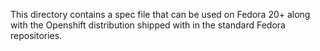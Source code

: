 This directory contains a spec file that can be used on Fedora 20+ along with the Openshift distribution shipped with in the standard Fedora repositories.
